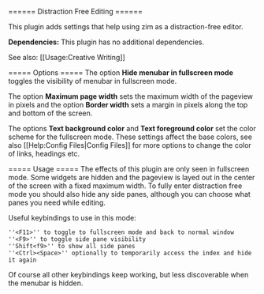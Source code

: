 ====== Distraction Free Editing ======

This plugin adds settings that help using zim as a distraction-free editor.

**Dependencies:** This plugin has no additional dependencies.

See also: [[Usage:Creative Writing]]

===== Options =====
The option **Hide menubar in fullscreen mode** toggles the visibility of menubar in fullscreen mode.

The option **Maximum page width** sets the maximum width of the pageview in pixels and the option **Border width** sets a margin in pixels along the top and bottom of the screen.

The options **Text background color** and **Text foreground color**  set the color scheme for the fullscreen mode. These settings affect the base colors, see also [[Help:Config Files|Config Files]] for more options to change the color of links, headings etc.

===== Usage =====
The effects of this plugin are only seen in fullscreen mode. Some widgets are hidden and the pageview is layed out in the center of the screen with a fixed maximum width. To fully enter distraction free mode you should also hide any side panes, although you can choose what panes you need while editing.

Useful keybindings to use in this mode:

	''<F11>'' to toggle to fullscreen mode and back to normal window
	''<F9>'' to toggle side pane visibility
	''Shift<f9>'' to show all side panes
	''<Ctrl><Space>'' optionally to temporarily access the index and hide it again

Of course all other keybindings keep working, but less discoverable when the menubar is hidden.
